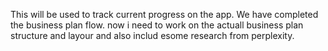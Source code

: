 This will be used to track current progress on the app. 
We have completed the business plan flow. now i need to work on the actuall business plan structure and layour and also includ esome research from perplexity. 